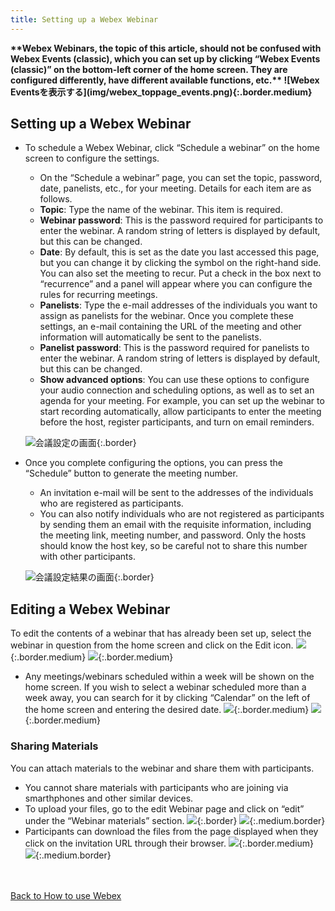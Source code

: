 ```yaml
---
title: Setting up a Webex Webinar
---
```


<strong class="box">
**Webex Webinars, the topic of this article, should not be confused with Webex Events (classic), which you can set up by clicking “Webex Events (classic)” on the bottom-left corner of the home screen. They are configured differently, have different available functions, etc.**
![Webex Eventsを表示する](img/webex_toppage_events.png){:.border.medium}
</strong>

## Setting up a Webex Webinar

* To schedule a Webex Webinar, click “Schedule a webinar” on the home screen to configure the settings.
	* On the “Schedule a webinar” page, you can set the topic, password, date, panelists, etc., for your meeting. Details for each item are as follows.
	* **Topic**: Type the name of the webinar. This item is required.
	* **Webinar password**: This is the password required for participants to enter the webinar. A random string of letters is displayed by default, but this can be changed.
	* **Date**: By default, this is set as the date you last accessed this page, but you can change it by clicking the symbol on the right-hand side. You can also set the meeting to recur. Put a check in the box next to “recurrence” and a panel will appear where you can configure the rules for recurring meetings.
	* **Panelists**: Type the e-mail addresses of the individuals you want to assign as panelists for the webinar. Once you complete these settings, an e-mail containing the URL of the meeting and other information will automatically be sent to the panelists.
	* **Panelist password**: This is the password required for panelists to enter the webinar. A random string of letters is displayed by default, but this can be changed.
	* **Show advanced options**: You can use these options to configure your audio connection and scheduling options, as well as to set an agenda for your meeting. For example, you can set up the webinar to start recording automatically, allow participants to enter the meeting before the host, register participants, and turn on email reminders.

	![会議設定の画面](img/webex_meeting_setting.png){:.border}

* Once you complete configuring the options, you can press the “Schedule” button to generate the meeting number.
	* An invitation e-mail will be sent to the addresses of the individuals who are registered as participants.
	* You can also notify individuals who are not registered as participants by sending them an email with the requisite information, including the meeting link, meeting number, and password. Only the hosts should know the host key, so be careful not to share this number with other participants.

	![会議設定結果の画面](img/webex_webinar_description.png){:.border}


## Editing a Webex Webinar

To edit the contents of a webinar that has already been set up, select the webinar in question from the home screen and click on the Edit icon.
![](img/webex_home_list_webinar.png){:.border.medium}
![](img/webex_edit_webinar.png){:.border.medium}
* Any meetings/webinars scheduled within a week will be shown on the home screen. If you wish to select a webinar scheduled more than a week away, you can search for it by clicking “Calendar” on the left of the home screen and entering the desired date.
![](img/webex_home_calendar.png){:.border.medium}
![](img/webex_calendar.png){:.border.medium}

### Sharing Materials

You can attach materials to the webinar and share them with participants.
* You cannot share materials with participants who are joining via smarthphones and other similar devices.
* To upload your files, go to the edit Webinar page and click on “edit” under the “Webinar materials” section.
![](img/webex_webinar_material_host1.png){:.border}
![](img/webex_webinar_material_host2.png){:.medium.border}
* Participants can download the files from the page displayed when they click on the invitation URL through their browser.
![](img/webex_webinar_material_attendee1.png){:.border.medium}
![](img/webex_webinar_material_attendee2.png){:.medium.border}

<br>
<br>
<a href="index" target="_blank">Back to How to use Webex</a>
